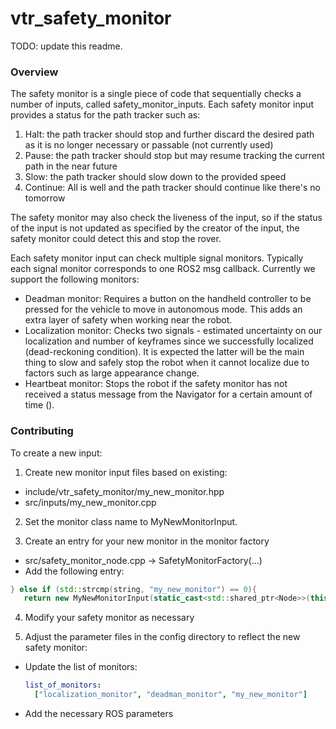 # vtr_safety_monitor

TODO: update this readme.

### Overview

The safety monitor is a single piece of code that sequentially checks a number of inputs, called safety_monitor_inputs.
Each safety monitor input provides a status for the path tracker such as:

1. Halt: the path tracker should stop and further discard the desired path as it is no longer necessary or passable (not currently used)
2. Pause: the path tracker should stop but may resume tracking the current path in the near future
3. Slow: the path tracker should slow down to the provided speed
4. Continue: All is well and the path tracker should continue like there's no tomorrow

The safety monitor may also check the liveness of the input, so if the status of the input is not updated as specified by
the creator of the input, the safety monitor could detect this and stop the rover.

Each safety monitor input can check multiple signal monitors.
Typically each signal monitor corresponds to one ROS2 msg callback.
Currently we support the following monitors:

- Deadman monitor: Requires a button on the handheld controller to be pressed for the vehicle to move in autonomous mode.
  This adds an extra layer of safety when working near the robot.
- Localization monitor: Checks two signals - estimated uncertainty on our localization and number of keyframes since we successfully localized (dead-reckoning condition).
  It is expected the latter will be the main thing to slow and safely stop the robot when it cannot localize due to factors such as large appearance change.
- Heartbeat monitor: Stops the robot if the safety monitor has not received a status message from the Navigator for a certain amount of time ().

### Contributing

To create a new input:

1. Create new monitor input files based on existing:

- include/vtr_safety_monitor/my_new_monitor.hpp
- src/inputs/my_new_monitor.cpp

2. Set the monitor class name to MyNewMonitorInput.

3. Create an entry for your new monitor in the monitor factory

- src/safety_monitor_node.cpp -> SafetyMonitorFactory(...)
- Add the following entry:

```c++
} else if (std::strcmp(string, "my_new_monitor") == 0){
   return new MyNewMonitorInput(static_cast<std::shared_ptr<Node>>(this));
```

4. Modify your safety monitor as necessary

5. Adjust the parameter files in the config directory to reflect the new safety monitor:

- Update the list of monitors:

  ```yaml
  list_of_monitors:
    ["localization_monitor", "deadman_monitor", "my_new_monitor"]
  ```

- Add the necessary ROS parameters
